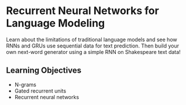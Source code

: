 # Recurrent Neural Networks for Language Modeling

Learn about the limitations of traditional language models and see how RNNs and GRUs use sequential data for text prediction. Then build your own next-word generator using a simple RNN on Shakespeare text data!

## Learning Objectives
* N-grams
* Gated recurrent units
* Recurrent neural networks
